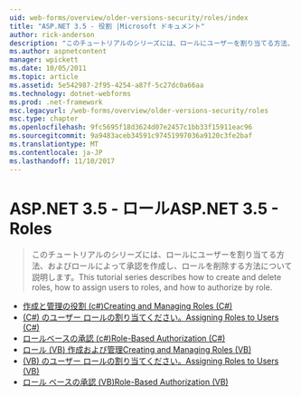 ```yaml
---
uid: web-forms/overview/older-versions-security/roles/index
title: "ASP.NET 3.5 - 役割 |Microsoft ドキュメント"
author: rick-anderson
description: "このチュートリアルのシリーズには、ロールにユーザーを割り当てる方法、およびロールによって承認を作成し、ロールを削除する方法について説明します。"
ms.author: aspnetcontent
manager: wpickett
ms.date: 10/05/2011
ms.topic: article
ms.assetid: 5e542987-2f95-4254-a87f-5c27dc0a66aa
ms.technology: dotnet-webforms
ms.prod: .net-framework
msc.legacyurl: /web-forms/overview/older-versions-security/roles
msc.type: chapter
ms.openlocfilehash: 9fc5695f18d3624d07e2457c1bb33f15911eac96
ms.sourcegitcommit: 9a9483aceb34591c97451997036a9120c3fe2baf
ms.translationtype: MT
ms.contentlocale: ja-JP
ms.lasthandoff: 11/10/2017
---
```

<a name="aspnet-35---roles"></a><span data-ttu-id="e4385-103">ASP.NET 3.5 - ロール</span><span class="sxs-lookup"><span data-stu-id="e4385-103">ASP.NET 3.5 - Roles</span></span>
====================
> <span data-ttu-id="e4385-104">このチュートリアルのシリーズには、ロールにユーザーを割り当てる方法、およびロールによって承認を作成し、ロールを削除する方法について説明します。</span><span class="sxs-lookup"><span data-stu-id="e4385-104">This tutorial series describes how to create and delete roles, how to assign users to roles, and how to authorize by role.</span></span>


- [<span data-ttu-id="e4385-105">作成と管理の役割 (c#)</span><span class="sxs-lookup"><span data-stu-id="e4385-105">Creating and Managing Roles (C#)</span></span>](creating-and-managing-roles-cs.md)
- [<span data-ttu-id="e4385-106">(C#) のユーザー ロールの割り当てください。</span><span class="sxs-lookup"><span data-stu-id="e4385-106">Assigning Roles to Users (C#)</span></span>](assigning-roles-to-users-cs.md)
- [<span data-ttu-id="e4385-107">ロールベースの承認 (c#)</span><span class="sxs-lookup"><span data-stu-id="e4385-107">Role-Based Authorization (C#)</span></span>](role-based-authorization-cs.md)
- [<span data-ttu-id="e4385-108">ロール (VB) 作成および管理</span><span class="sxs-lookup"><span data-stu-id="e4385-108">Creating and Managing Roles (VB)</span></span>](creating-and-managing-roles-vb.md)
- [<span data-ttu-id="e4385-109">(VB) のユーザー ロールの割り当てください。</span><span class="sxs-lookup"><span data-stu-id="e4385-109">Assigning Roles to Users (VB)</span></span>](assigning-roles-to-users-vb.md)
- [<span data-ttu-id="e4385-110">ロール ベースの承認 (VB)</span><span class="sxs-lookup"><span data-stu-id="e4385-110">Role-Based Authorization (VB)</span></span>](role-based-authorization-vb.md)
